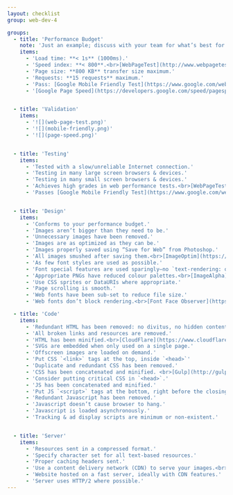 ```yaml
---
layout: checklist
group: web-dev-4

groups:
  - title: 'Performance Budget'
    note: 'Just an example; discuss with your team for what’s best for you.'
    items:
      - 'Load time: **< 1s** (1000ms).'
      - 'Speed index: **< 800**.<br>[WebPageTest](http://www.webpagetest.org/)'
      - 'Page size: **800 KB** transfer size maximum.'
      - 'Requests: **15 requests** maximum.'
      - 'Pass: [Google Mobile Friendly Test](https://www.google.com/webmasters/tools/mobile-friendly/).'
      - '[Google Page Speed](https://developers.google.com/speed/pagespeed/insights/): achieve green on Mobile & green on Desktop.'


  - title: 'Validation'
    items:
      - '![](web-page-test.png)'
      - '![](mobile-friendly.png)'
      - '![](page-speed.png)'


  - title: 'Testing'
    items:
      - 'Tested with a slow/unreliable Internet connection.'
      - 'Testing in many large screen browsers & devices.'
      - 'Testing in many small screen browsers & devices.'
      - 'Achieves high grades in web performance tests.<br>[WebPageTest](http://www.webpagetest.org/), [Google Page Speed](https://developers.google.com/speed/pagespeed/insights/), [YSlow](http://yslow.org/).'
      - 'Passes [Google Mobile Friendly Test](https://www.google.com/webmasters/tools/mobile-friendly/).'


  - title: 'Design'
    items:
      - 'Conforms to your performance budget.'
      - 'Images aren’t bigger than they need to be.'
      - 'Unnecessary images have been removed.'
      - 'Images are as optimized as they can be.'
      - 'Images properly saved using “Save for Web” from Photoshop.'
      - 'All images smushed after saving them.<br>[ImageOptim](https://imageoptim.com/), [SVGO](https://github.com/svg/svgo-gui)'
      - 'As few font styles are used as possible.'
      - 'Font special features are used sparingly—no `text-rendering: optimizeLegibility`'
      - 'Appropriate PNGs have reduced colour palettes.<br>[ImageAlpha](http://pngmini.com/)'
      - 'Use CSS sprites or DataURIs where appropriate.'
      - 'Page scrolling is smooth.'
      - 'Web fonts have been sub-set to reduce file size.'
      - 'Web fonts don’t block rendering.<br>[Font Face Observer](https://github.com/bramstein/fontfaceobserver)'

  - title: 'Code'
    items:
      - 'Redundant HTML has been removed: no divitus, no hidden content, etc.'
      - 'All broken links and resources are removed.'
      - 'HTML has been minified.<br>[CloudFlare](https://www.cloudflare.com/)'
      - 'SVGs are embedded when only used on a single page.'
      - 'Offscreen images are loaded on demand.'
      - 'Put CSS `<link>` tags at the top, inside `<head>`'
      - 'Duplicate and redundant CSS has been removed.'
      - 'CSS has been concatenated and minified. <br>[Gulp](http://gulpjs.com/), [Grunt](http://gruntjs.com/), [Prepros](https://prepros.io/), [CodeKit](http://incident57.com/codekit/)'
      - 'Consider putting critical CSS in `<head>`.'
      - 'JS has been concatenated and minified.'
      - 'Put JS `<script>` tags at the bottom, right before the closing `</body>`.'
      - 'Redundant Javascript has been removed.'
      - 'Javascript doesn’t cause browser to hang.'
      - 'Javascript is loaded asynchronously.'
      - 'Tracking & ad display scripts are minimum or non-existent.'


  - title: 'Server'
    items:
      - 'Resources sent in a compressed format.'
      - 'Specify character set for all text-based resources.'
      - 'Proper caching headers sent.'
      - 'Use a content delivery network (CDN) to serve your images.<br>[CloudFlare](https://www.cloudflare.com/), [KeyCDN](https://www.keycdn.com/), [MaxCDN](http://www.maxcdn.com/)'
      - 'Website hosted on a fast server, ideally with CDN features.'
      - 'Server uses HTTP/2 where possible.'
---
```


